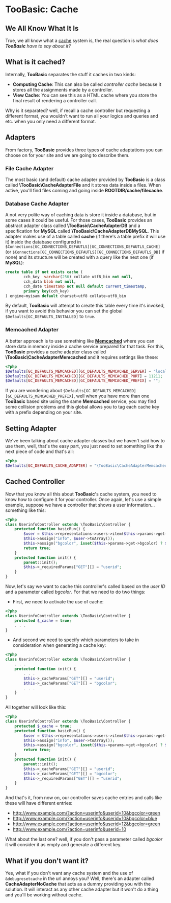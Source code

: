 # TooBasic: Cache
## We All Know What It Is
True, we all know what a [cache](http://en.wikipedia.org/wiki/Cache_%28computing%29) system is, the real question is *what does __TooBasic__ have to say about it?*

## What is it cached?
Internally, __TooBasic__ separates the stuff it caches in two kinds:

* __Computing Cache__: This can also be called _controller cache_ because it stores all the assignments made by a controller.
* __View Cache__: You can see this as a HTML cache where you store the final result of rendering a controller call.

Why is it separated? well, if recall a cache controller but requesting a different format, you wouldn't want to run all your logics and queries and etc. when you only need a different format.

## Adapters
From factory, __TooBasic__ provides three types of cache adaptations you can choose on for your site and we are going to describe them.

### File Cache Adapter
The most basic (and default) cache adapter provided by __TooBasic__ is a class called __\TooBasic\CacheAdapterFile__ and it stores data inside a files. When active, you'll find files coming and going inside __ROOTDIR/cache/filecache__.

### Database Cache Adapter
A not very polite way of caching data is store it inside a database, but in some cases it could be useful.
For those cases, __TooBasic__ provides an abstract adapter class called __\TooBasic\CacheAdapterDB__ and a specification for __MySQL__ called __\TooBasic\CacheAdapterDBMySQL__.
This adapter makes use of a table called __cache__ (if there's a table prefix it will use it) inside the database configured in `$Connections[GC_CONNECTIONS_DEFAUTLS][GC_CONNECTIONS_DEFAUTLS_CACHE]` (or `$Connections[GC_CONNECTIONS_DEFAUTLS][GC_CONNECTIONS_DEFAUTLS_DB]` if none) and its structure will be created with a query like the next one (if __MySQL__):
```sql
create table if not exists cache (
        cch_key  varchar(256) collate utf8_bin not null,
        cch_data blob not null,
        cch_date timestamp not null default current_timestamp,
        primary key(cch_key)
) engine=myisam default charset=utf8 collate=utf8_bin
```
By default, __TooBasic__ will attempt to create this table every time it's invoked, if you want to avoid this behavior you can set the global `$Defaults[GC_DEFAULTS_INSTALLED]` to `true`.

### Memcached Adapter
A better approach is to use something like [__Memcached__](http://php.net/manual/en/book.memcached.php) where you can store data in memory inside a cache service prepared for that task.
For this, __TooBasic__ provides a cache adapter class called __\TooBasic\CacheAdapterMemcached__ and it requires settings like these:
```php
<?php
$Defaults[GC_DEFAULTS_MEMCACHED][GC_DEFAULTS_MEMCACHED_SERVER] = "localhost";
$Defaults[GC_DEFAULTS_MEMCACHED][GC_DEFAULTS_MEMCACHED_PORT] = 11211;
$Defaults[GC_DEFAULTS_MEMCACHED][GC_DEFAULTS_MEMCACHED_PREFIX] = "";
```
If you are wondering about `$Defaults[GC_DEFAULTS_MEMCACHED][GC_DEFAULTS_MEMCACHED_PREFIX]`, well when you have more than one __TooBasic__ based site using the same __Memcached__ service, you may find some collision problems and this global allows you to tag each cache key with a prefix depending on your site.

## Setting Adapter
We've been talking about cache adapter classes but we haven't said how to use them, well, that's the easy part, you just need to set something like the next piece of code and that's all:
```php
<?php
$Defaults[GC_DEFAULTS_CACHE_ADAPTER] = "\TooBasic\CacheAdapterMemcached";
```

## Cached Controller
Now that you know all this about __TooBasic__'s cache system, you need to know how to configure it for your controller. Once again, let's use a simple example, suppose we have a controller that shows a user information... something like this:
```php
<?php
class UserinfoController extends \TooBasic\Controller {
    protected function basicRun() {
        $user = $this->representations->users->item($this->params->get->userid);
        $this->assign("info", $user->toArray());
        $this->assign("bgcolor", isset($this->params->get->bgcolor) ? $this->params->get->bgcolor : "red");
        return true;
    }
    protected function init() {
        parent::init();
        $this->_requiredParams["GET"][] = "userid";
    }
}
```
Now, let's say we want to cache this controller's called based on the _user ID_ and a parameter called _bgcolor_. For that we need to do two things:

* First, we need to activate the use of cache:
```php
<?php
class UserinfoController extends \TooBasic\Controller {
    protected $_cache = true;
    . . .
}
```
* And second we need to specify which parameters to take in consideration when generating a cache key:
```php
<?php
class UserinfoController extends \TooBasic\Controller {
    . . .
    protected function init() {
        . . . 
        $this->_cacheParams["GET"][] = "userid";
        $this->_cacheParams["GET"][] = "bgcolor";
        . . . 
    }
}
```

All together will look like this:

```php
<?php
class UserinfoController extends \TooBasic\Controller {
    protected $_cache = true;
    protected function basicRun() {
        $user = $this->representations->users->item($this->params->get->userid);
        $this->assign("info", $user->toArray());
        $this->assign("bgcolor", isset($this->params->get->bgcolor) ? $this->params->get->bgcolor : "red");
        return true;
    }
    protected function init() {
        parent::init();
        $this->_cacheParams["GET"][] = "userid";
        $this->_cacheParams["GET"][] = "bgcolor";
        $this->_requiredParams["GET"][] = "userid";
    }
}
```
And that's it, from now on, our controller saves cache entries and calls like these will have different entries:

* http://www.example.com/?action=userinfo&userid=10&bgcolor=green
* http://www.example.com/?action=userinfo&userid=10&bgcolor=blue
* http://www.example.com/?action=userinfo&userid=12&bgcolor=green
* http://www.example.com/?action=userinfo&userid=10

What about the last one? well, if you don't pass a parameter called _bgcolor_ it will consider it as empty and generate a different key.

## What if you don't want it?
Yes, what if you don't want any cache system and the use of `&debugresetcache` in the url annoys you?
Well, there's an adapter called __CacheAdapterNoCache__ that acts as a dummy providing you with the solution.
It will interact as any other cache adapter but it won't do a thing and you'll be working without cache.
